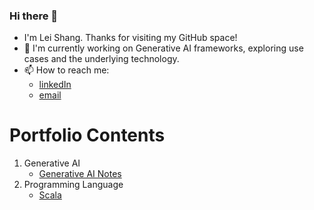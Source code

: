 ### Hi there 👋

<!--
**lshang0311/lshang0311** is a ✨ _special_ ✨ repository because its `README.md` (this file) appears on your GitHub profile.

Here are some ideas to get you started:

- 🔭 I’m currently working on ...
- 🌱 I’m currently learning ...
- 👯 I’m looking to collaborate on ...
- 🤔 I’m looking for help with ...
- 💬 Ask me about ...
- 📫 How to reach me: ...
- 😄 Pronouns: ...
- ⚡ Fun fact: ...
-->
- I'm Lei Shang. Thanks for visiting my GitHub space!
- 🔭 I'm currently working on Generative AI frameworks, exploring use cases and the underlying technology.
- 📫 How to reach me:
     - [linkedIn](https://www.linkedin.com/in/lei-shang-929590114/)
     - [email](lei.shang@hotmail.com)

# Portfolio Contents
1. Generative AI
   - [Generative AI Notes](https://github.com/lshang0311/genai-notes)
2. Programming Language
   - [Scala](https://github.com/lshang0311/fun-with-weather-scala)
